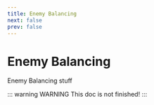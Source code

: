 ```yaml
---
title: Enemy Balancing
next: false
prev: false
---
```


# Enemy Balancing

Enemy Balancing stuff

::: warning WARNING
This doc is not finished!
:::